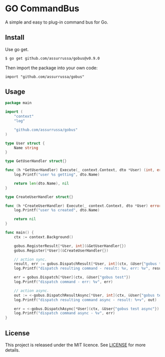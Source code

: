 # GO CommandBus

A simple and easy to plug-in command bus for Go.

## Install

Use go get.
```sh
$ go get github.com/assurrussa/gobus@v0.9.0
```

Then import the package into your own code:
```
import "github.com/assurrussa/gobus"
```

## Usage
```go
package main

import (
	"context"
	"log"

	"github.com/assurrussa/gobus"
)

type User struct {
	Name string
}

type GetUserHandler struct{}

func (h *GetUserHandler) Execute(_ context.Context, dto *User) (int, error) {
	log.Printf("user %s getting", dto.Name)

	return len(dto.Name), nil
}

type CreateUserHandler struct{}

func (h *CreateUserHandler) Execute(_ context.Context, dto *User) error {
	log.Printf("user %s created", dto.Name)

	return nil
}

func main() {
	ctx := context.Background()

	gobus.RegisterResult[*User, int](&GetUserHandler{})
	gobus.Register[*User](&CreateUserHandler{})

	// action sync.
	result, err := gobus.DispatchResult[*User, int](ctx, &User{"gobus test"})
	log.Printf("dispatch resulting command - result: %v, err: %v", result, err)

	err = gobus.Dispatch[*User](ctx, &User{"gobus test"})
	log.Printf("dispatch command - err: %v", err)

	// action async.
	out := <-gobus.DispatchResultAsync[*User, int](ctx, &User{"gobus test async"})
	log.Printf("dispatch resulting command async - result: %+v", out)

	err = <-gobus.DispatchAsync[*User](ctx, &User{"gobus test async"})
	log.Printf("dispatch command async - %v", err)
}

```

## License

This project is released under the MIT licence. See [LICENSE](https://github.com/assurrussa/gobus/blob/master/LICENSE) for more details.